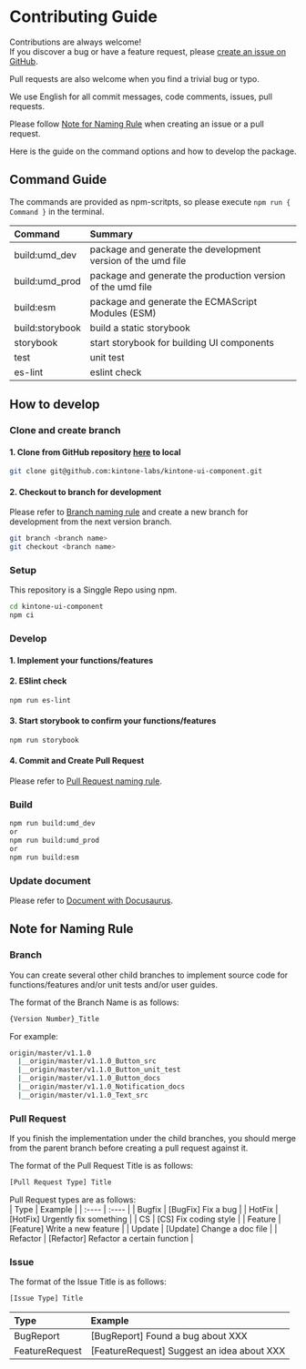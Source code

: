 # Contributing Guide

Contributions are always welcome!  
If you discover a bug or have a feature request, please [create an issue on GitHub](https://github.com/kintone-labs/kintone-ui-component/issues/new/choose).  

Pull requests are also welcome when you find a trivial bug or typo. 

We use English for all commit messages, code comments, issues, pull requests.  

Please follow [Note for Naming Rule](#note-for-naming-rule) when creating an issue or a pull request.  


Here is the guide on the command options and how to develop the package.

## Command Guide

The commands are provided as npm-scritpts, so please execute `npm run { Command }` in the terminal.

|Command| Summary|
| :---- | :---- |
|build:umd_dev|package and generate the development version of the umd file|
|build:umd_prod|package and generate the production version of the umd file|
|build:esm|package and generate the ECMAScript Modules (ESM)|
|build:storybook|build a static storybook|
|storybook|start storybook for building UI components|
|test|unit test|
|es-lint|eslint check|
## How to develop

### Clone and create branch

#### 1. Clone from GitHub repository [here](https://github.com/kintone-labs/kintone-ui-component) to local

```sh
git clone git@github.com:kintone-labs/kintone-ui-component.git
```

#### 2. Checkout to branch for development
Please refer to [Branch naming rule](#Branch) and create a new branch for development from the next version branch.
```sh
git branch <branch name>
git checkout <branch name>
```
### Setup
This repository is a Singgle Repo using npm.
```sh
cd kintone-ui-component
npm ci
```
### Develop
#### 1. Implement your functions/features
#### 2. ESlint check
```sh
npm run es-lint
```
#### 3. Start storybook to confirm your functions/features
```sh
npm run storybook
```
#### 4. Commit and Create Pull Request
Please refer to [Pull Request naming rule](#Pull-Request).  

### Build
```sh
npm run build:umd_dev
or
npm run build:umd_prod
or
npm run build:esm
```
### Update document
Please refer to [Document with Docusaurus](https://github.com/kintone-labs/kintone-ui-component/blob/master/docs/document/README.md).


## Note for Naming Rule

### Branch

You can create several other child branches to implement source code for functions/features and/or unit tests and/or user guides.

The format of the Branch Name is as follows:  
```sh
{Version Number}_Title
```
For example:
```sh
origin/master/v1.1.0
  |__origin/master/v1.1.0_Button_src
  |__origin/master/v1.1.0_Button_unit_test
  |__origin/master/v1.1.0_Button_docs
  |__origin/master/v1.1.0_Notification_docs  
  |__origin/master/v1.1.0_Text_src
```
### Pull Request

If you finish the implementation under the child branches, you should merge from the parent branch before creating a pull request against it.  

The format of the Pull Request Title is as follows:  
```sh
[Pull Request Type] Title
```

Pull Request types are as follows:  
| Type | Example |
| :---- | :---- |
| Bugfix | [BugFix] Fix a bug |
| HotFix | [HotFix] Urgently fix something |
| CS | [CS] Fix coding style |
| Feature | [Feature] Write a new feature |
| Update | [Update] Change a doc file |
| Refactor | [Refactor] Refactor a certain function |

### Issue

The format of the Issue Title is as follows:  
```sh
[Issue Type] Title  
```
|Type| Example|
|:----|:----|
|BugReport| [BugReport] Found a bug about XXX |
|FeatureRequest|[FeatureRequest] Suggest an idea about XXX|